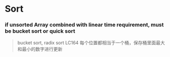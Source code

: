 # Sort
### if unsorted Array combined with linear time requirement, must be bucket sort or quick sort
> bucket sort, radix sort LC164
每个位置都相当于一个桶，保存桶里面最大和最小的数字进行更新
